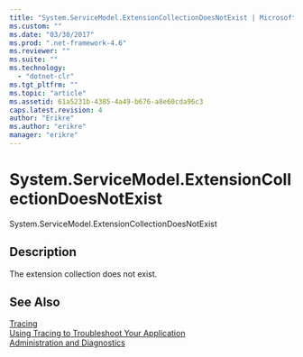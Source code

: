 ```yaml
---
title: "System.ServiceModel.ExtensionCollectionDoesNotExist | Microsoft Docs"
ms.custom: ""
ms.date: "03/30/2017"
ms.prod: ".net-framework-4.6"
ms.reviewer: ""
ms.suite: ""
ms.technology: 
  - "dotnet-clr"
ms.tgt_pltfrm: ""
ms.topic: "article"
ms.assetid: 61a5231b-4385-4a49-b676-a8e60cda96c3
caps.latest.revision: 4
author: "Erikre"
ms.author: "erikre"
manager: "erikre"
---
```

# System.ServiceModel.ExtensionCollectionDoesNotExist
System.ServiceModel.ExtensionCollectionDoesNotExist  
  
## Description  
 The extension collection does not exist.  
  
## See Also  
 [Tracing](../../../../../docs/framework/wcf/diagnostics/tracing/tracing.md)   
 [Using Tracing to Troubleshoot Your Application](../../../../../docs/framework/wcf/diagnostics/tracing/using-tracing-to-troubleshoot-your-application.md)   
 [Administration and Diagnostics](../../../../../docs/framework/wcf/diagnostics/administration-and-diagnostics.md)